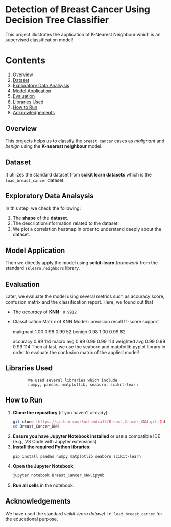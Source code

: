# Detection of Breast Cancer Using Decision Tree Classifier
 This project illustrates the application of K-Nearest Neighbour which is an supervised classification model!

# Contents
1. [Overview](#overview)
2. [Dataset](#dataset)
3. [Exploratory Data Analsysis](#exploratory-data-analysis)
4. [Model Application](#model-application)
5. [Evaluation](#evaluation)
6. [Libraries Used](#libraries-used)
7. [How to Run](#how-to-run)
8. [Acknowledgements](#acknowledgements)

## Overview
 This projects helps us to classify the `breast cancer` cases as *malignant* and *benign* using the **K-nearest neighbour** model.

## Dataset
 It utilizes the standard dataset from **scikit learn datasets** which is the `load_breast_cancer` dataset.

## Exploratory Data Analsysis
 In this step, we check the following:
1. The **shape** of the **dataset**.
2. The description/information related to the dataset.
3. We plot a correlation heatmap in order to understand deeply about the dataset.

## Model Application
 Then we directly apply the model using **scikit-learn** *framework* from the standard `sklearn.neighbors` library.

## Evaluation
 Later, we evaluate the model using several metrics such as accuracy score, confusion matrix and the classification report.
Here, we found out that

* The *accuracy* of **KNN** : `0.9912`

* Classification Matrix of KNN Model : 
               precision    recall  f1-score   support

   malignant       1.00      0.98      0.99        52
      benign       0.98      1.00      0.99        62

    accuracy                           0.99       114
   macro avg       0.99      0.99      0.99       114
weighted avg       0.99      0.99      0.99       114
Then at last, we use the seaborn and matplotlib.pyplot library in order to evaluate the confusion matrix of the applied model!

## Libraries Used
              We used several libraries which include
              numpy, pandas, matplotlib, seaborn, scikit-learn

## How to Run 
1.  **Clone the repository** (if you haven't already):
    ```bash
    git clone [https://github.com/Suchendra13/Breast_Cancer_KNN.git](https://github.com/Suchendra13/Breast_Cancer_KNN.git)
    cd Breast_Cancer_KNN
    ```
2.  **Ensure you have Jupyter Notebook installed** or use a compatible IDE (e.g., VS Code with Jupyter extensions).
3.  **Install the required Python libraries**:
    ```bash
    pip install pandas numpy matplotlib seaborn scikit-learn
    ```
4.  **Open the Jupyter Notebook**:
    ```bash
    jupyter notebook Breast_Cancer_KNN.ipynb
    ```
5.  **Run all cells** in the notebook.

## Acknowledgements
 We have used the standard *scikit-learn dataset* i.e. `load_breast_cancer` for the educational purpose.
